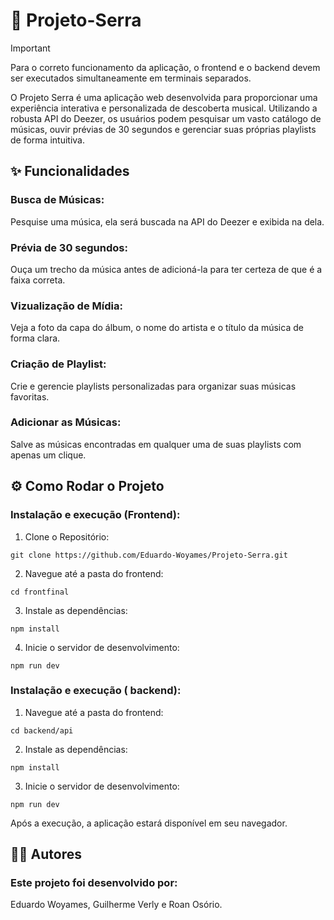 # 🚀 Projeto-Serra

> [!IMPORTANT]
> Para o correto funcionamento da aplicação, o frontend e o backend devem ser executados simultaneamente em terminais separados.

O Projeto Serra é uma aplicação web desenvolvida para proporcionar uma experiência interativa e personalizada de descoberta musical. Utilizando a robusta API do Deezer, os usuários podem pesquisar um vasto catálogo de músicas, ouvir prévias de 30 segundos e gerenciar suas próprias playlists de forma intuitiva.

## ✨ Funcionalidades

### Busca de Músicas:
Pesquise uma música, ela será buscada na API do Deezer e exibida na dela. 
### Prévia de 30 segundos: 
Ouça um trecho da música antes de adicioná-la para ter certeza de que é a faixa correta.
### Vizualização de Mídia: 
Veja a foto da capa do álbum, o nome do artista e o título da música de forma clara.
### Criação de Playlist: 
Crie e gerencie playlists personalizadas para organizar suas músicas favoritas.
### Adicionar as Músicas: 
Salve as músicas encontradas em qualquer uma de suas playlists com apenas um clique.

## ⚙️ Como Rodar o Projeto

### Instalação e execução (Frontend):

1. Clone o Repositório:
```
git clone https://github.com/Eduardo-Woyames/Projeto-Serra.git
```
2. Navegue até a pasta do frontend:
```
cd frontfinal
```
3. Instale as dependências:
```
npm install
```
4. Inicie o servidor de desenvolvimento:
```
npm run dev
```
### Instalação e execução (  backend):

1. Navegue até a pasta do frontend:
```
cd backend/api
```
2. Instale as dependências:
```
npm install
```
3. Inicie o servidor de desenvolvimento:
```
npm run dev
```

Após a execução, a aplicação estará disponível em seu navegador.

## 👨‍💻 Autores

### Este projeto foi desenvolvido por:
Eduardo Woyames, Guilherme Verly e Roan Osório.
